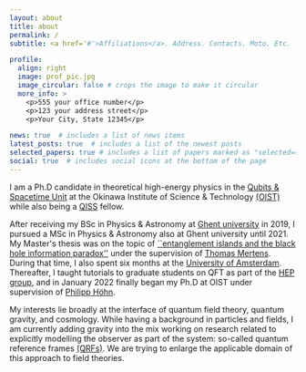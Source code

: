 ```yaml
---
layout: about
title: about
permalink: /
subtitle: <a href='#'>Affiliations</a>. Address. Contacts. Moto. Etc.

profile:
  align: right
  image: prof_pic.jpg
  image_circular: false # crops the image to make it circular
  more_info: >
    <p>555 your office number</p>
    <p>123 your address street</p>
    <p>Your City, State 12345</p>

news: true  # includes a list of news items
latest_posts: true  # includes a list of the newest posts
selected_papers: true # includes a list of papers marked as "selected={true}"
social: true  # includes social icons at the bottom of the page
---
```


I am a Ph.D candidate in theoretical high-energy physics in the [Qubits & Spacetime Unit](https://groups.oist.jp/quast) at the Okinawa Institute of Science
& Technology [(OIST)](https://www.oist.jp/) while also being a [QISS](https://www.qiss.fr/) fellow. 

After receiving my BSc in Physics & Astronomy at [Ghent university](https://www.ugent.be/en) in 2019, I pursued a MSc in Physics & Astronomy also at Ghent university until 2021. 
My Master's thesis was on the topic of [``entanglement islands and the black hole information paradox''](https://lib.ugent.be/en/catalog/rug01:003008213?i=1&q=Julian+De+Vuyst)  under the supervision of [Thomas Mertens](https://www.ugent.be/en/research/explorer/eu-trackrecord/heu/heu-erc/bhhqg.htm). During that time, I also spent six months at the [University of Amsterdam](https://www.uva.nl/en?cb). Thereafter, I taught tutorials to graduate students on QFT as part of the [HEP group](https://hepth.ugent.be/), and in January 2022 finally began my Ph.D at OIST under supervision of [Philipp Höhn](https://groups.oist.jp/quast/philipp-hoehn).

My interests lie broadly at the interface of quantum field theory, quantum gravity, and cosmology. While having a background in particles and fields, I am currently adding gravity into the mix working on research related to explicitly modelling the observer as part of the system: so-called quantum reference frames [(QRFs)](https://groups.oist.jp/quast/quantum-reference-systems-and-quantum-general-covariance). 
We are trying to enlarge the applicable domain of this approach to field theories.